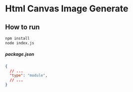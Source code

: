 # Html Canvas Image Generate

## How to run
```bash
npm install
node index.js
```

##### package.json
```json
{
  // ...
  "type": "module",
  // ...
}